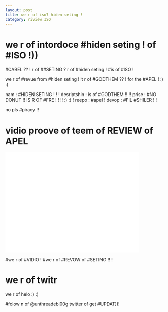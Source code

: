 ```yaml
---
layout: post
title: we r of iso7 hiden seting !
category: riview ISO
---
```


# we r of intordoce #hiden seting ! of #ISO !))

#CABEL ?? ! r of ##SETING ? r of #hiden seting ! #is of #ISO !

we r of #revue from #hiden seting ! it r of #GODTHEM ?? ! for the #APEL ! :) :)

nam : #HIDEN SETING ! ! !
desriptshin : is of #GODTHEM !! !! 
prise : #NO DONUT !! IS R OF #FRE ! ! !! :) :) !
reepo : #apel ! 
devop : #FIL #SHILER ! !

no pls #piracy !!

# vidio proove of teem of REVIEW of APEL

<iframe width="420" height="315" src="//www.youtube.com/embed/yhizLRRO51E?rel=0" frameborder="0" allowfullscreen></iframe>

\#we r of #VIDIO ! #we r of #REVOW of #SETING !! !

# we r of twitr 

we r of helo :) :)

\#folow n of @unthreadebl00g twitter of get #UPDAT))!
